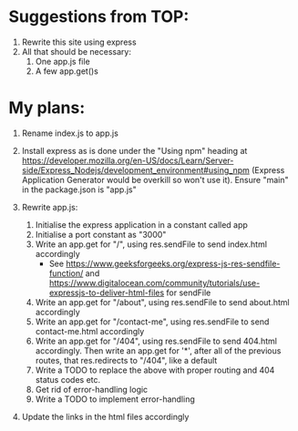# Suggestions from TOP:

1. Rewrite this site using express
2. All that should be necessary:
    1. One app.js file
    2. A few app.get()s


# My plans:

1. Rename index.js to app.js

2. Install express as is done under the "Using npm" heading at https://developer.mozilla.org/en-US/docs/Learn/Server-side/Express_Nodejs/development_environment#using_npm (Express Application Generator would be overkill so won't use it). Ensure "main" in the package.json is "app.js"

3. Rewrite app.js:
    1. Initialise the express application in a constant called app
    2. Initialise a port constant as "3000"
    3. Write an app.get for "/", using res.sendFile to send index.html accordingly
        - See https://www.geeksforgeeks.org/express-js-res-sendfile-function/ and https://www.digitalocean.com/community/tutorials/use-expressjs-to-deliver-html-files for sendFile
    4. Write an app.get for "/about", using res.sendFile to send about.html accordingly
    5. Write an app.get for "/contact-me", using res.sendFile to send contact-me.html accordingly
    6. Write an app.get for "/404", using res.sendFile to send 404.html accordingly. Then 
    write an app.get for '*', after all of the previous routes, that res.redirects to 
    "/404", like a default
    7. Write a TODO to replace the above with proper routing and 404 status codes etc.
    6. Get rid of error-handling logic
    7. Write a TODO to implement error-handling


4. Update the links in the html files accordingly
